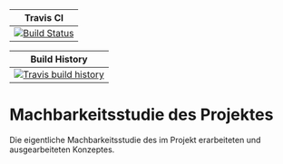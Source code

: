 | Travis CI                                             |
|-------------------------------------------------------|
| [![Build Status][travis-badge]][travis-url]           |

| Build History                                         |
|-------------------------------------------------------|
| [![Travis build history][travis-history]][travis-url] |


# Machbarkeitsstudie des Projektes

Die eigentliche Machbarkeitsstudie des im Projekt erarbeiteten und ausgearbeiteten Konzeptes.

[travis-url]: https://travis-ci.org/HSLU-BaumannWicki/BDA_FS19-Machbarkeitsstudie
[travis-badge]: https://travis-ci.org/HSLU-BaumannWicki/BDA_FS19-Machbarkeitsstudie.svg?branch=master
[travis-history]: https://buildstats.info/travisci/chart/HSLU-BaumannWicki/BDA_FS19-Machbarkeitsstudie?branch=master&includeBuildsFromPullRequest=false
